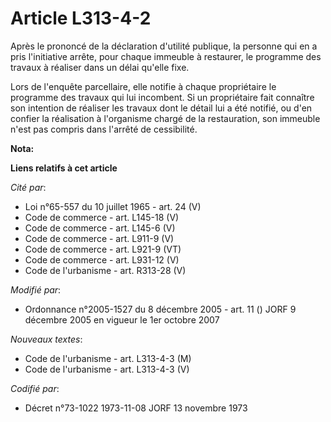 # Article L313-4-2

Après le prononcé de la déclaration d'utilité publique, la personne qui en a pris l'initiative arrête, pour chaque immeuble à
restaurer, le programme des travaux à réaliser dans un délai qu'elle fixe.

Lors de l'enquête parcellaire, elle notifie à chaque propriétaire le programme des travaux qui lui incombent. Si un
propriétaire fait connaître son intention de réaliser les travaux dont le détail lui a été notifié, ou d'en confier la
réalisation à l'organisme chargé de la restauration, son immeuble n'est pas compris dans l'arrêté de cessibilité.

**Nota:**



**Liens relatifs à cet article**

_Cité par_:

  - Loi n°65-557 du 10 juillet 1965 - art. 24 (V)
  - Code de commerce - art. L145-18 (V)
  - Code de commerce - art. L145-6 (V)
  - Code de commerce - art. L911-9 (V)
  - Code de commerce - art. L921-9 (VT)
  - Code de commerce - art. L931-12 (V)
  - Code de l'urbanisme - art. R313-28 (V)

_Modifié par_:

  - Ordonnance n°2005-1527 du 8 décembre 2005 - art. 11 () JORF 9 décembre 2005 en vigueur le 1er octobre 2007

_Nouveaux textes_:

  - Code de l'urbanisme - art. L313-4-3 (M)
  - Code de l'urbanisme - art. L313-4-3 (V)

_Codifié par_:

  - Décret n°73-1022 1973-11-08 JORF 13 novembre 1973
